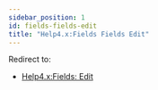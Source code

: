 ```yaml
---
sidebar_position: 1
id: fields-fields-edit
title: "Help4.x:Fields Fields Edit"
---
```

Redirect to:

- [Help4.x:Fields:
  Edit](https://docs.joomla.org/Help4.x:Fields:_Edit "Help4.x:Fields: Edit")
